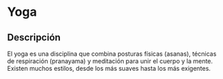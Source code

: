 # Yoga

## Descripción
El yoga es una disciplina que combina posturas físicas (asanas), técnicas de respiración (pranayama) y meditación para unir el cuerpo y la mente. Existen muchos estilos, desde los más suaves hasta los más exigentes.

